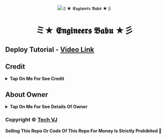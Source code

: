 <p align="center">
  <img src="https://github.com/indianup/VJ-Txt-Leech-Bot/blob/main/Github/img/09.jpg" alt=" ミ★ 𝕰𝖓𝖌𝖎𝖓𝖊𝖊𝖗𝖘 𝕭𝖆𝖇𝖚 ★彡 ">
</p>
<h1 align="center">
  ミ★ 𝕰𝖓𝖌𝖎𝖓𝖊𝖊𝖗𝖘 𝕭𝖆𝖇𝖚 ★彡
</h1>

## Deploy Tutorial - [Video Link](https://youtu.be/l1u3C_F79QE)

## Credit

<b><details><summary>Tap On Me For See Credit</summary>

💝 Credit Goes To [𝕰𝖓𝖌𝖎𝖓𝖊𝖊𝖗𝖘 𝕭𝖆𝖇𝖚](https://telegram.me/Engineers_Babu) So Don't Forgot To Give Credit

💖 And Thank You So Much To All Who Help In This Journey 💕

Copyright ©️ [𝕰𝖓𝖌𝖎𝖓𝖊𝖊𝖗𝖘 𝕭𝖆𝖇𝖚](https://telegram.me/Engineers_Babu)

</b>
</details>

## About Owner 

<b><details><summary>Tap On Me For See Details Of Owner</summary>

- YouTube Channel : [𝕰𝖓𝖌𝖎𝖓𝖊𝖊𝖗𝖘 𝕭𝖆𝖇𝖚](https://www.youtube.com/@jaibajarangclasses8835)
- Telegram Channel : [𝕰𝖓𝖌𝖎𝖓𝖊𝖊𝖗𝖘 𝕭𝖆𝖇𝖚](https://t.me/Engineersbabuupdates))
- Contact Link : [𝕰𝖓𝖌𝖎𝖓𝖊𝖊𝖗𝖘 𝕭𝖆𝖇𝖚](https://telegram.me/Engineers_Babu)
- Instagram Id Link : [𝕰𝖓𝖌𝖎𝖓𝖊𝖊𝖗𝖘 𝕭𝖆𝖇𝖚]()

</b>
</details>


### Copyright ©️ [Tech VJ](https://t.me/Engineersbabuupdates)

<b>Selling This Repo Or Code Of This Repo For Money Is Strictly Prohibited 🚫</b>

